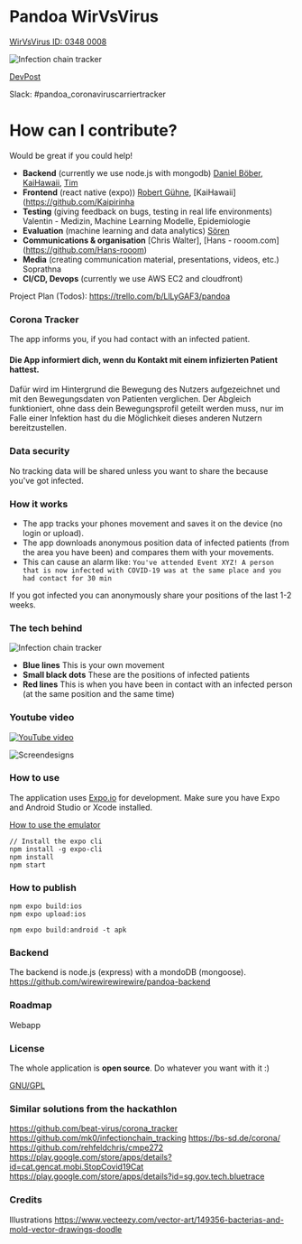 # Pandoa WirVsVirus

[WirVsVirus ID: 0348 0008](thttps://airtable.com/shrs71ccUVKyvLlUA/tbl6Br4W3IyPGk1jt/viw7AlEju6qFtXJqL?blocks=hide)

![Infection chain tracker](https://raw.githubusercontent.com/wirewirewirewire/pandoa/master/assets/images/infection-chain-tracker.png)

[DevPost](https://devpost.com/software/08_pandoa-corona-virus-tracker)

Slack: #pandoa_coronaviruscarriertracker

# How can I contribute?

Would be great if you could help!

- **Backend** (currently we use node.js with mongodb) [Daniel Böber](https://github.com/smarthomeagentur), [KaiHawaii](https://github.com/Kaipirinha), [Tim](https://github.com/pr1zm)
- **Frontend** (react native (expo)) [Robert Gühne](https://github.com/Utzel-Butzel), [KaiHawaii](https://github.com/Kaipirinha
- **Testing** (giving feedback on bugs, testing in real life environments) Valentin - Medizin, Machine Learning Modelle, Epidemiologie
- **Evaluation** (machine learning and data analytics) [Sören](https://github.com/soerili)
- **Communications & organisation** [Chris Walter], [Hans - rooom.com] (https://github.com/Hans-rooom) 
- **Media** (creating communication material, presentations, videos, etc.) Soprathna
- **CI/CD, Devops** (currently we use AWS EC2 and cloudfront)

Project Plan (Todos): https://trello.com/b/LlLyGAF3/pandoa

### Corona Tracker

The app informs you, if you had contact with an infected patient.

#### Die App informiert dich, wenn du Kontakt mit einem infizierten Patient hattest.

Dafür wird im Hintergrund die Bewegung des Nutzers aufgezeichnet und mit den Bewegungsdaten von Patienten verglichen.
Der Abgleich funktioniert, ohne dass dein Bewegungsprofil geteilt werden muss, nur im Falle einer Infektion hast du die Möglichkeit dieses anderen Nutzern bereitzustellen.

### Data security

No tracking data will be shared unless you want to share the because you've got infected.

### How it works

- The app tracks your phones movement and saves it on the device (no login or upload).
- The app downloads anonymous position data of infected patients (from the area you have been) and compares them with your movements.
- This can cause an alarm like: `You've attended Event XYZ! A person that is now infected with COVID-19 was at the same place and you had contact for 30 min`

If you got infected you can anonymously share your positions of the last 1-2 weeks.

### The tech behind

![Infection chain tracker](https://raw.githubusercontent.com/wirewirewirewire/pandoa/master/assets/images/how-it-works.png)

- **Blue lines** This is your own movement
- **Small black dots** These are the positions of infected patients
- **Red lines** This is when you have been in contact with an infected person (at the same position and the same time)

### Youtube video

[![YouTube video](https://i.ytimg.com/vi/8NdGOpGB-WA/maxresdefault.jpg)](https://www.youtube.com/watch?v=8NdGOpGB-WA "YouTube video")

![Screendesigns](https://challengepost-s3-challengepost.netdna-ssl.com/photos/production/software_photos/000/972/815/datas/gallery.jpg)

### How to use

The application uses [Expo.io](https://expo.io/) for development. Make sure you have Expo and Android Studio or Xcode installed.

[How to use the emulator](https://docs.expo.io/versions/latest/workflow/android-studio-emulator/)

```
// Install the expo cli
npm install -g expo-cli
npm install
npm start
```

### How to publish

```
npm expo build:ios
npm expo upload:ios
```

```
npm expo build:android -t apk
```

### Backend

The backend is node.js (express) with a mondoDB (mongoose).
https://github.com/wirewirewirewire/pandoa-backend

### Roadmap

Webapp

### License

The whole application is **open source**. Do whatever you want with it :)

[GNU/GPL](https://github.com/wirewirewirewire/pandoa/blob/master/LICENSE)

### Similar solutions from the hackathlon

https://github.com/beat-virus/corona_tracker
https://github.com/mk0/infectionchain_tracking
https://bs-sd.de/corona/
https://github.com/rehfeldchris/cmpe272
https://play.google.com/store/apps/details?id=cat.gencat.mobi.StopCovid19Cat
https://play.google.com/store/apps/details?id=sg.gov.tech.bluetrace

### Credits

Illustrations
https://www.vecteezy.com/vector-art/149356-bacterias-and-mold-vector-drawings-doodle
````
